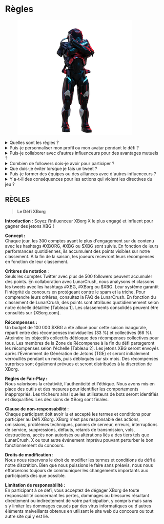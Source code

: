# Règles

<figure><img src="../../.gitbook/assets/Prometheus.png" alt="" width="375"><figcaption></figcaption></figure>

<details>

<summary>Quelles sont les règles ?</summary>

Veuillez [faire défiler vers le bas](rules-test.md#rules). Veuillez noter qu'elles sont complétées par les Conditions Générales que chaque participant accepte.

</details>

<details>

<summary>Puis-je personnaliser mon profil ou mon avatar pendant le défi ?</summary>

Personnaliser votre profil ou votre avatar sur XBorg.gg ou Twitter pendant le jeu n'affecte pas les données collectées via LunarCrush. Les données sont liées à votre nom d'utilisateur Twitter et non à votre image de profil.

</details>

<details>

<summary>Puis-je collaborer avec d'autres influenceurs pour des avantages mutuels ?</summary>

Absolument, collaborer avec d'autres influenceurs peut considérablement améliorer l'engagement de vos tweets et amplifier la visibilité de notre projet. Tant que ces collaborations respectent les directives, elles sont encouragées.

</details>

<details>

<summary>Combien de followers dois-je avoir pour participer ?</summary>

Le défi est ouvert à tous, mais vos points ne seront comptabilisés que si vous avez au moins 500 followers sur Twitter.

</details>

<details>

<summary>Que dois-je éviter lorsque je fais un tweet ?</summary>

Plusieurs facteurs sont pris en compte pour identifier le spam : les mots répétés, les hashtags non pertinents et les termes interdits tels que "Giveaways", "Airdrops" et "Sweepstakes". Pour plus d'informations, visitez : [https://lunarcrush.com/faq/how-does-lunarcrush-recognize-spam](https://lunarcrush.com/faq/how-does-lunarcrush-recognize-spam)

</details>

<details>

<summary>Puis-je former des équipes ou des alliances avec d'autres influenceurs ?</summary>

Absolument, collaborer avec d'autres influenceurs peut considérablement améliorer l'engagement de vos tweets et amplifier la visibilité de notre projet. Tant que ces collaborations respectent les directives, elles sont encouragées.

</details>

<details>

<summary>Y a-t-il des conséquences pour les actions qui violent les directives du jeu ?</summary>

LunarCrush dispose de systèmes automatisés pour détecter différents types de comportements répréhensibles. Dès leur détection, LunarCrush ne vous reconnaîtra plus comme un influenceur, ce qui entraînera l'arrêt de l'accumulation de points. Si nécessaire, vous pourriez également être disqualifié du concours, perdant ainsi votre éligibilité à réclamer des récompenses.

</details>



## **RÈGLES**

> **Le Défi XBorg**

**Introduction :** Soyez l'influenceur XBorg X le plus engagé et influent pour gagner des jetons XBG !&#x20;

**Concept :** \
Chaque jour, les 300 comptes ayant le plus d'engagement sur du contenu avec les hashtags #XBORG, #XBG ou $XBG sont suivis. En fonction de leurs performances quotidiennes, ils accumulent des points visibles sur notre classement. À la fin de la saison, les joueurs recevront leurs récompenses en fonction de leur classement.&#x20;

**Critères de notation :** \
Seuls les comptes Twitter avec plus de 500 followers peuvent accumuler des points. En collaboration avec LunarCrush, nous analysons et classons les tweets avec les hashtags #XBG, #XBorg ou $XBG. Leur système garantit l'intégrité du concours en protégeant contre le spam et la triche. Pour comprendre leurs critères, consultez la FAQ de LunarCrush. En fonction du classement de LunarCrush, des points sont attribués quotidiennement selon notre échelle détaillée \[Tableau 1]. Les classements consolidés peuvent être consultés sur {XBorg.com}.&#x20;

**Récompenses :** \
Un budget de 100 000 $XBG a été alloué pour cette saison inaugurale, réparti entre des récompenses individuelles (33 %) et collectives (66 %). Atteindre les objectifs collectifs débloque des récompenses collectives pour tous. Les membres de la Zone de Récompense à la fin du défi partageront les récompenses selon l'échelle \[Tableau 2]. Les jetons XBG seront envoyés après l'Événement de Génération de Jetons (TGE) et seront initialement verrouillés pendant un mois, puis débloqués sur six mois. Des récompenses surprises sont également prévues et seront distribuées à la discrétion de XBorg.&#x20;

**Règles de Fair-Play :** \
Nous valorisons la créativité, l'authenticité et l'éthique. Nous avons mis en place des outils et des mesures pour identifier les comportements inappropriés. Les tricheurs ainsi que les utilisateurs de bots seront identifiés et disqualifiés. Les décisions de XBorg sont finales.&#x20;

**Clause de non-responsabilité :** \
Chaque participant doit avoir lu et accepté les termes et conditions pour participer au Défi XBorg. XBorg n'est pas responsable des actions, omissions, problèmes techniques, pannes de serveur, erreurs, interruptions de service, suppressions, défauts, retards de transmission, vols, destructions, accès non autorisés ou altérations liés à des tiers tels que LunarCrush, X ou tout autre événement imprévu pouvant perturber le bon fonctionnement du concours.&#x20;

**Droits de modification :** \
Nous nous réservons le droit de modifier les termes et conditions du défi à notre discrétion. Bien que nous puissions le faire sans préavis, nous nous efforcerons toujours de communiquer les changements importants aux participants dès que possible.&#x20;

**Limitation de responsabilité :** \
En participant à ce défi, vous acceptez de dégager XBorg de toute responsabilité concernant les pertes, dommages ou blessures résultant directement ou indirectement de votre participation, y compris mais sans s'y limiter les dommages causés par des virus informatiques ou d'autres éléments malveillants obtenus en utilisant le site web du concours ou tout autre site qui y est lié.